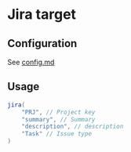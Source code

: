 # Jira target

## Configuration

See [config.md](./config.md)

## Usage

```groovy
jira(
    "PRJ", // Project key 
    "summary", // Summary
    "description", // description 
    "Task" // Issue type
)
```